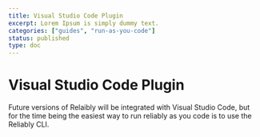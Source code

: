```yaml
---
title: Visual Studio Code Plugin
excerpt: Lorem Ipsum is simply dummy text.
categories: ["guides", "run-as-you-code"]
status: published
type: doc
---
```

# Visual Studio Code Plugin


<PageIntroduction>
Future versions of Relaibly will be integrated with
<g-link href="https://code.visualstudio.com//" target="_blank" rel="noopener">
Visual Studio Code</g-link>, but for the time being the easiest way to run reliably
as you code is to use the <g-link to="/getting-started/install/">Reliably CLI</g-link>.
</PageIntroduction>
